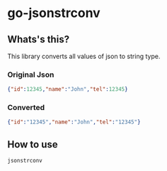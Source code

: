 # go-jsonstrconv
## Whats's this?
This library converts all values of json to string type.

### Original Json
```json
{"id":12345,"name":"John","tel":12345}
```

### Converted
```json
{"id":"12345","name":"John","tel":"12345"}
```

## How to use
```go
jsonstrconv
```